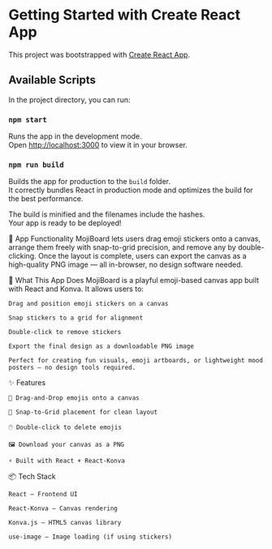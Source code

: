 # Getting Started with Create React App

This project was bootstrapped with [Create React App](https://github.com/facebook/create-react-app).

## Available Scripts

In the project directory, you can run:

### `npm start`

Runs the app in the development mode.\
Open [http://localhost:3000](http://localhost:3000) to view it in your browser.


### `npm run build`

Builds the app for production to the `build` folder.\
It correctly bundles React in production mode and optimizes the build for the best performance.

The build is minified and the filenames include the hashes.\
Your app is ready to be deployed!

🧩 App Functionality
MojiBoard lets users drag emoji stickers onto a canvas, arrange them freely with snap-to-grid precision, and remove any by double-clicking. Once the layout is complete, users can export the canvas as a high-quality PNG image — all in-browser, no design software needed.

🎨 What This App Does
MojiBoard is a playful emoji-based canvas app built with React and Konva.
It allows users to:

    Drag and position emoji stickers on a canvas
  
    Snap stickers to a grid for alignment

    Double-click to remove stickers

    Export the final design as a downloadable PNG image

    Perfect for creating fun visuals, emoji artboards, or lightweight mood posters — no design tools required.

✨ Features

    🧲 Drag-and-Drop emojis onto a canvas

    📐 Snap-to-Grid placement for clean layout

    🖱️ Double-click to delete emojis

    🖼️ Download your canvas as a PNG

    ⚡ Built with React + React-Konva

📦 Tech Stack

    React – Frontend UI

    React-Konva – Canvas rendering

    Konva.js – HTML5 canvas library

    use-image – Image loading (if using stickers)






